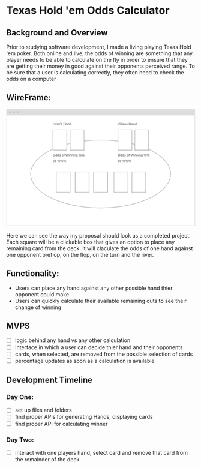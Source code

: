 # Texas Hold 'em Odds Calculator

## Background and Overview

Prior to studying software development, I made a living playing Texas Hold 'em poker. Both online and live, the odds of winning are something that any player needs to be able to calculate on the fly in order to ensure that they are getting their money in good against their opponents perceived range. To be sure that a user is calculating correctly, they often need to check the odds on a computer 

## WireFrame: 

![wireframe](https://github.com/Speneki/Texas-Hold-em-odds-calculator/blob/master/wireframe.png)

Here we can see the way my proposal should look as a completed project. Each square will be a clickable box that gives an option to place any remaining card from the deck. It will claculate the odds of one hand against one opponent preflop, on the flop, on the turn and the river. 

## Functionality: 
  - Users can place any hand against any other possible hand thier opponent could make
  - Users can quickly calculate their available remaining outs to see their change of winning
  
## MVPS
  - [ ] logic behind any hand vs any other calculation 
  - [ ] interface in which a user can decide thier hand and their opponents
  - [ ] cards, when selected, are removed from the possible selection of cards
  - [ ] percentage updates as soon as a calculation is available
  
## Development Timeline

  ### Day One: 
  - [ ] set up files and folders
  - [ ] find proper APIs for generating Hands, displaying cards
  - [ ] find proper API for calculating winner
  
  ### Day Two: 
  - [ ] interact with one players hand, select card and remove that card from the remainder of the deck

